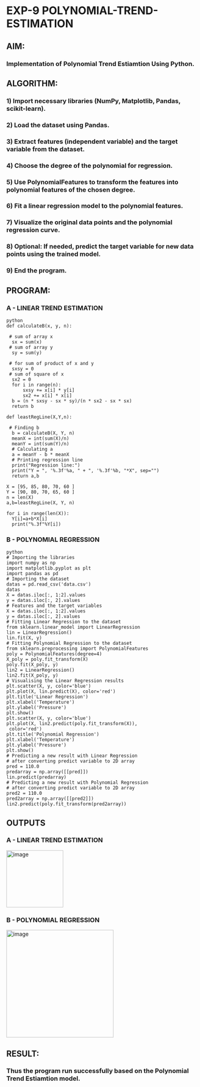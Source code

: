 # EXP-9 POLYNOMIAL-TREND-ESTIMATION

## AIM:
### Implementation of Polynomial Trend Estiamtion Using Python.

## ALGORITHM:
### 1) Import necessary libraries (NumPy, Matplotlib, Pandas, scikit-learn).
### 2) Load the dataset using Pandas.
### 3) Extract features (independent variable) and the target variable from the dataset.
### 4) Choose the degree of the polynomial for regression.
### 5) Use PolynomialFeatures to transform the features into polynomial features of the chosen degree.
### 6) Fit a linear regression model to the polynomial features.
### 7) Visualize the original data points and the polynomial regression curve.
### 8) Optional: If needed, predict the target variable for new data points using the trained model.
### 9) End the program.

## PROGRAM:
### A - LINEAR TREND ESTIMATION
```
python
def calculateB(x, y, n):
 
 # sum of array x 
  sx = sum(x)
 # sum of array y 
  sy = sum(y)
 
 # for sum of product of x and y 
  sxsy = 0
 # sum of square of x 
  sx2 = 0
  for i in range(n):
      sxsy += x[i] * y[i]
      sx2 += x[i] * x[i]
  b = (n * sxsy - sx * sy)/(n * sx2 - sx * sx)
  return b

def leastRegLine(X,Y,n):
 
 # Finding b 
  b = calculateB(X, Y, n)
  meanX = int(sum(X)/n)
  meanY = int(sum(Y)/n)
  # Calculating a
  a = meanY - b * meanX
  # Printing regression line 
  print("Regression line:")
  print("Y = ", '%.3f'%a, " + ", '%.3f'%b, "*X", sep="")
  return a,b

X = [95, 85, 80, 70, 60 ]
Y = [90, 80, 70, 65, 60 ]
n = len(X)
a,b=leastRegLine(X, Y, n)

for i in range(len(X)):
  Y[i]=a+b*X[i]
  print("%.3f"%Y[i])

```
### B - POLYNOMIAL REGRESSION
```
python
# Importing the libraries
import numpy as np
import matplotlib.pyplot as plt
import pandas as pd
# Importing the dataset
datas = pd.read_csv('data.csv')
datas
X = datas.iloc[:, 1:2].values
y = datas.iloc[:, 2].values
# Features and the target variables
X = datas.iloc[:, 1:2].values
y = datas.iloc[:, 2].values
# Fitting Linear Regression to the dataset
from sklearn.linear_model import LinearRegression
lin = LinearRegression()
lin.fit(X, y)
# Fitting Polynomial Regression to the dataset
from sklearn.preprocessing import PolynomialFeatures
poly = PolynomialFeatures(degree=4)
X_poly = poly.fit_transform(X)
poly.fit(X_poly, y)
lin2 = LinearRegression()
lin2.fit(X_poly, y)
# Visualising the Linear Regression results
plt.scatter(X, y, color='blue')
plt.plot(X, lin.predict(X), color='red')
plt.title('Linear Regression')
plt.xlabel('Temperature')
plt.ylabel('Pressure')
plt.show()
plt.scatter(X, y, color='blue')
plt.plot(X, lin2.predict(poly.fit_transform(X)),
 color='red')
plt.title('Polynomial Regression')
plt.xlabel('Temperature')
plt.ylabel('Pressure')
plt.show()
# Predicting a new result with Linear Regression
# after converting predict variable to 2D array
pred = 110.0
predarray = np.array([[pred]])
lin.predict(predarray)
# Predicting a new result with Polynomial Regression
# after converting predict variable to 2D array
pred2 = 110.0
pred2array = np.array([[pred2]])
lin2.predict(poly.fit_transform(pred2array))

```
## OUTPUTS
### A - LINEAR TREND ESTIMATION
<img width="149" alt="image" src="https://github.com/Monisha-11/POLYNOMIAL-TREND-ESTIMATION/assets/93427240/a7af1bfe-58c9-4c8d-aa59-893718b6c8ce">

### B - POLYNOMIAL REGRESSION
<img width="281" alt="image" src="https://github.com/Monisha-11/POLYNOMIAL-TREND-ESTIMATION/assets/93427240/f2f93fff-50dc-406d-b9c6-443f57f297f6">

## RESULT:

### Thus the program run successfully based on the Polynomial Trend Estiamtion model.
